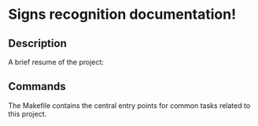 # Signs recognition documentation!

## Description

A brief resume of the project:

## Commands

The Makefile contains the central entry points for common tasks related to this project.

